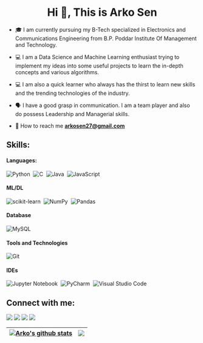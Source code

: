 <h1 align="center">Hi 👋, This is Arko Sen</h1>

- 🎓 I am currently pursuing my B-Tech specialized in Electronics and Communications Engineering from B.P. Poddar Institute Of Management and Technology.

- 💻 I am a Data Science and Machine Learning enthusiast trying to implement my ideas into some useful projects to learn the in-depth concepts and various algorithms.
- 💻 I am also a quick learner who always has the thirst to learn new skills and the trending technologies of the industry.
- 🗣 I have a good grasp in communication. I am a team player and also do possess Leadership and Managerial skills.

- 📩 How to reach me **arkosen27@gmail.com**

## Skills:

#### Languages:

![Python](https://img.shields.io/badge/Python-3776AB?style=for-the-badge&logo=python&logoColor=white)&nbsp;
![C](https://img.shields.io/badge/C-ED8B00?style=for-the-badge&logo=c&logoColor=white&color=blue)&nbsp;
![Java](https://img.shields.io/badge/Java-ED8B00?style=for-the-badge&logo=java&logoColor=white&color=informational)&nbsp;
![JavaScript](https://img.shields.io/badge/JavaScript-ED8B00?style=for-the-badge&logo=javascript&logoColor=white&color=yellow)&nbsp;

#### ML/DL

<!-- ![Tensorflow](https://img.shields.io/badge/TensorFlow-FF6F00?style=for-the-badge&logo=tensorflow&logoColor=white)&nbsp; -->
![scikit-learn](https://img.shields.io/badge/scikit--learn-%23F7931E.svg?style=for-the-badge&logo=scikit-learn&logoColor=white)&nbsp;
![NumPy](https://img.shields.io/badge/numpy-%23013243.svg?style=for-the-badge&logo=numpy&logoColor=white)&nbsp;
![Pandas](https://img.shields.io/badge/pandas-%23150458.svg?style=for-the-badge&logo=pandas&logoColor=white)&nbsp;
<!-- ![Plotly](https://img.shields.io/badge/Plotly-%233F4F75.svg?style=for-the-badge&logo=plotly&logoColor=white) -->

#### Database

![MySQL](https://img.shields.io/badge/MySQL-00000F?style=for-the-badge&logo=mysql&logoColor=white&color=orange)&nbsp;

#### Tools and Technologies

![Git](https://img.shields.io/badge/GIT-E44C30?style=for-the-badge&logo=git&logoColor=white)&nbsp;

#### IDEs

![Jupyter Notebook](https://img.shields.io/badge/jupyter-%23FA0F00.svg?style=for-the-badge&logo=jupyter&logoColor=white)&nbsp;
![PyCharm](https://img.shields.io/badge/pycharm-143?style=for-the-badge&logo=pycharm&logoColor=black&color=black&labelColor=green)&nbsp;
![Visual Studio Code](https://img.shields.io/badge/Visual%20Studio%20Code-0078d7.svg?style=for-the-badge&logo=visual-studio-code&logoColor=white)&nbsp;

## Connect with me:

<p align = "center">

[<img src = "https://img.shields.io/badge/website-%23.svg?&style=for-the-badge&logo=www&logoColor=white%22&color=2dadb6" />](https://portfolio-arko.vercel.app)
[<img src = "https://img.shields.io/badge/linkedin-%2312100E.svg?&style=for-the-badge&logo=linkedin&logoColor=white&color=0A66C2" />](https://www.linkedin.com/in/senarko/)
[<img src = "https://img.shields.io/badge/facebook-%2312100E.svg?&style=for-the-badge&logo=facebook&logoColor=white&color=blue" />](https://www.facebook.com/arkosen.270800)
[<img src = "https://img.shields.io/badge/hackerrank-%2312100E.svg?&style=for-the-badge&logo=hackerrank&logoColor=white&color=29b35b" />](https://www.hackerrank.com/arkoSen)
</p>

| <a href="https://github.com/arko27/github-readme-stats"><img align="center" src="https://github-readme-stats.vercel.app/api?username=arko27&show_icons=true&include_all_commits=true&theme=buefy&hide_border=true" alt="Arko's github stats" /></a> | <a href="https://github.com/arko27/github-readme-stats"><img align="center" src="https://github-readme-stats.vercel.app/api/top-langs/?username=arko27&layout=compact&theme=buefy&hide_border=true" /></a> |
| ------------- | ------------- |
